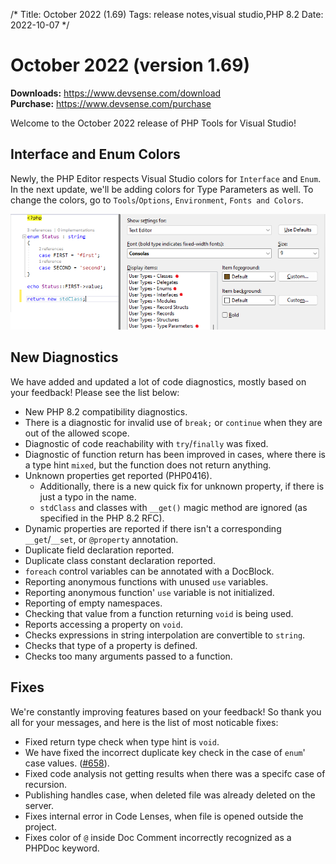 /*
Title: October 2022 (1.69)
Tags: release notes,visual studio,PHP 8.2
Date: 2022-10-07
*/

# October 2022 (version 1.69)

**Downloads:** https://www.devsense.com/download<br/>
**Purchase:** https://www.devsense.com/purchase

Welcome to the October 2022 release of PHP Tools for Visual Studio!

## Interface and Enum Colors

Newly, the PHP Editor respects Visual Studio colors for `Interface` and `Enum`. In the next update, we'll be adding colors for Type Parameters as well. To change the colors, go to `Tools`/`Options`, `Environment`, `Fonts and Colors`.

![type colors](imgs/vs-type-colors.png)

## New Diagnostics

We have added and updated a lot of code diagnostics, mostly based on your feedback! Please see the list below:

- New PHP 8.2 compatibility diagnostics.
- There is a diagnostic for invalid use of `break;` or `continue` when they are out of the allowed scope.
- Diagnostic of code reachability with `try`/`finally` was fixed.
- Diagnostic of function return has been improved in cases, where there is a type hint `mixed`, but the function does not return anything.
- Unknown properties get reported (PHP0416).
  - Additionally, there is a new quick fix for unknown property, if there is just a typo in the name.
  - `stdClass` and classes with `__get()` magic method are ignored (as specified in the PHP 8.2 RFC).
- Dynamic properties are reported if there isn't a corresponding `__get`/`__set`, or `@property` annotation.
- Duplicate field declaration reported.
- Duplicate class constant declaration reported.
- `foreach` control variables can be annotated with a DocBlock.
- Reporting anonymous functions with unused `use` variables.
- Reporting anonymous function' `use` variable is not initialized.
- Reporting of empty namespaces.
- Checking that value from a function returning `void` is being used.
- Reports accessing a property on `void`.
- Checks expressions in string interpolation are convertible to `string`.
- Checks that type of a property is defined.
- Checks too many arguments passed to a function.

## Fixes

We're constantly improving features based on your feedback! So thank you all for your messages, and here is the list of most noticable fixes:

- Fixed return type check when type hint is `void`.
- We have fixed the incorrect duplicate key check in the case of `enum`' case values. ([#658](https://community.devsense.com/d/658-problem-with-enums-as-keys)).
- Fixed code analysis not getting results when there was a specifc case of recursion.
- Publishing handles case, when deleted file was already deleted on the server.
- Fixes internal error in Code Lenses, when file is opened outside the project.
- Fixes color of `@` inside Doc Comment incorrectly recognized as a PHPDoc keyword.
